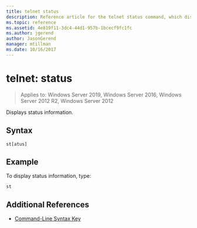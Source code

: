 ```yaml
---
title: telnet status
description: Reference article for the telnet status command, which displays status information.
ms.topic: reference
ms.assetid: 4e819f11-3dc4-44d1-957b-1bcecf9fc1fc
ms.author: jgerend
author: JasonGerend
manager: mtillman
ms.date: 10/16/2017
---
```


# telnet: status

> Applies to: Windows Server 2019, Windows Server 2016, Windows Server 2012 R2, Windows Server 2012

Displays status information.

## Syntax

```
st[atus]
```

## Example

To display status information, type:

```
st
```

## Additional References

- [Command-Line Syntax Key](command-line-syntax-key.md)
